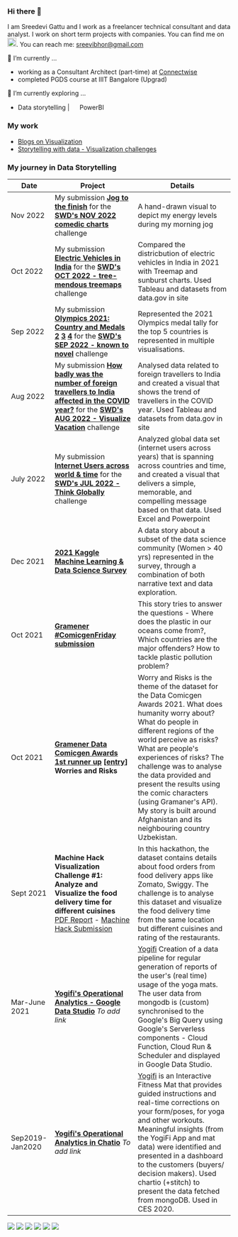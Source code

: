 ### Hi there 👋

I am Sreedevi Gattu and I work as a freelancer technical consultant and data analyst. I work on short term projects with companies. 
You can find me on <a href="https://www.linkedin.com/in/sreedevi-gattu/"><img src="https://simpleicons.org/icons/linkedin.svg" width="20"></a>.
You can reach me: <sreevibhor@gmail.com>

🔭 I’m currently  ...
- working as a Consultant Architect (part-time) at [Connectwise](https://www.connectwise.com/) 
- completed PGDS course at IIIT Bangalore (Upgrad)

🌱 I’m currently exploring ... 
- Data storytelling | <img src= "https://powerbi.microsoft.com/pictures/application-logos/svg/powerbi.svg" width="15"> PowerBI

### My work
- [Blogs on Visualization](https://www.analyticsvidhya.com/blog/author/sreedevig/)
- [Storytelling with data - Visualization challenges](https://community.storytellingwithdata.com/members/sreedevi-gattu/gallery)



### My journey in Data Storytelling
| Date | Project | Details |
|---|---|---|
| Nov 2022 | My submission **[Jog to the finish](https://community.storytellingwithdata.com/challenges/nov-2022-comedic-charts/jog-to-the-finish)** for the **[SWD's NOV 2022 comedic charts](https://community.storytellingwithdata.com/challenges/nov-2022-comedic-charts)** challenge | A hand-drawn visual to depict my energy levels during my morning jog |
| Oct 2022 | My submission **[Electric Vehicles in India](https://github.com/sreedevigattu/electricvehicles/blob/main/README.md)** for the **[SWD's OCT 2022 - tree-mendous treemaps](https://community.storytellingwithdata.com/challenges/october-2022-tree-mendous-treemaps#accept-challenge)** challenge | Compared the districbution of electric vehicles in India in 2021 with Treemap and sunburst charts. Used Tableau and datasets from data.gov in site |
| Sep 2022 | My submission **[Olympics 2021: Country and Medals](https://github.com/sreedevigattu/olympics2021/blob/main/outputs/swd_sankey.png) [2](https://github.com/sreedevigattu/olympics2021/blob/main/outputs/swd_bar.png) [3](https://github.com/sreedevigattu/olympics2021/blob/main/outputs/swd_parcoord.png) [4](https://github.com/sreedevigattu/olympics2021/blob/main/outputs/swd_map.png)** for the **[SWD's SEP 2022 - known to novel](https://community.storytellingwithdata.com/challenges/sep-2022-known-to-novel)** challenge | Represented the 2021 Olympics medal tally for the top 5 countries is represented in multiple visualisations. |
| Aug 2022 | My submission **[How badly was the number of foreign travellers to India affected in the COVID year?](https://github.com/sreedevigattu/vacation/blob/main/vacation.png)** for the **[SWD's AUG 2022 - Visualize Vacation](https://community.storytellingwithdata.com/challenges/aug-2022-visualize-vacation/how-badly-was-the-number-of-foreign-travellers-to-)** challenge| Analysed data related to foreign travellers to India and created a visual that shows the trend of travellers in the COVID year. Used Tableau and datasets from data.gov in site |
| July 2022 | My submission **[Internet Users across world & time](https://github.com/sreedevigattu/internetusers/blob/main/internet.png)** for the **[SWD's JUL 2022 - Think Globally](https://community.storytellingwithdata.com/challenges/jul-2022-think-globally/internet-users)** challenge| Analyzed global data set (internet users across years) that is spanning across countries and time, and created a visual that delivers a simple, memorable, and compelling message based on that data. Used Excel and Powerpoint |
| Dec 2021 | **[2021 Kaggle Machine Learning & Data Science Survey](https://www.kaggle.com/sreedevigattu/women-40years-in-ml-ds)**| A data story about a subset of the data science community (Women > 40 yrs) represented in the survey, through a combination of both narrative text and data exploration.  |
| Oct 2021 | **[Gramener #ComicgenFriday submission](https://gramener.com/comicgenfriday/gallery?exercise=2021-Exercise-009)** | This story tries to answer the questions - Where does the plastic in our oceans come from?, Which countries are the major offenders? How to tackle plastic pollution problem? |
| Oct 2021 | **[Gramener Data Comicgen Awards 1st runner up](https://github.com/sreedevigattu/just-a-store/blob/main/Data%20Comicgen%20Awards%20-%202021%20-%201st%20Runner%20up.pdf) [[entry](https://gramener.com/comicgenfriday/awards/gallery2021?view=winners)] Worries and Risks** | Worry and Risks is the theme of the dataset for the Data Comicgen Awards 2021. What does humanity worry about? What do people in different regions of the world perceive as risks? What are people's experiences of risks? The challenge was to analyse the data provided and present the results using the comic characters (using Gramaner's API). My story is built around Afghanistan and its neighbouring country Uzbekistan. |
| Sept 2021 | **Machine Hack Visualization Challenge #1: Analyze and Visualize the food delivery time for different cuisines** [PDF Report](https://github.com/sreedevigattu/vizfood/blob/main/out/food_restaurant_v3.pdf) - [Machine Hack Submission](https://machinehack.com/hackathons/visualization/visualization_challenge_1_analyze_and_visualize_the_food_delivery_time_for_different_cuisines/613895c7a4569b8fd61b425a) | In this hackathon, the dataset contains details about food orders from food delivery apps like Zomato, Swiggy. The challenge is to analyse this dataset and visualize the food delivery time from the same location but different cuisines and rating of the restaurants. |
| Mar-June 2021 | **[Yogifi's Operational Analytics - Google Data Studio]()** *To add link* | [Yogifi](https://yogifi.fit/) Creation of a data pipeline for regular generation of reports of the user's (real time) usage of the yoga mats. The user data from mongodb is (custom) synchronised to the Google's Big Query using Google's Serverless components - Cloud Function, Cloud Run & Scheduler and displayed in Google Data Studio. |
| Sep2019-Jan2020 | **[Yogifi's Operational Analytics in Chatio]()** *To add link*| [Yogifi](https://yogifi.fit/) is an Interactive Fitness Mat that provides guided instructions and real-time corrections on your form/poses, for yoga and other workouts. Meaningful insights (from the YogiFi App and mat data) were identified and presented in a dashboard to the customers (buyers/ decision makers). Used chartio (+stitch) to present the data fetched from mongoDB. Used in CES 2020. |



![](https://img.shields.io/badge/OS-Linux-informational?style=flat&color=2bbc8a) 
![](https://img.shields.io/badge/OS-Windows-informational?style=flat&color=2bbc8a) 
![](https://img.shields.io/badge/Editor-Visual%20Studio%20Code-informational?style=flat&color=2bbc8a) 
![](https://img.shields.io/badge/Code-Python-informational?style=flat&color=2bbc8a)
![](https://img.shields.io/badge/Tools-Docker-informational?style=flat&color=2bbc8a)
![](https://img.shields.io/badge/Cloud-Google%20Cloud-informational?style=flat&color=2bbc8a)
